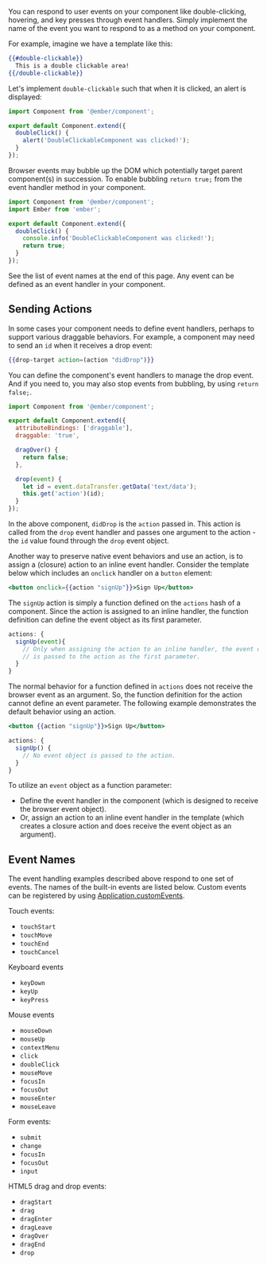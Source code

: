 You can respond to user events on your component like double-clicking, hovering,
and key presses through event handlers. Simply implement the name of the event
you want to respond to as a method on your component.

For example, imagine we have a template like this:

```hbs
{{#double-clickable}}
  This is a double clickable area!
{{/double-clickable}}
```

Let's implement `double-clickable` such that when it is
clicked, an alert is displayed:

```javascript {data-filename=app/components/double-clickable.js}
import Component from '@ember/component';

export default Component.extend({
  doubleClick() {
    alert('DoubleClickableComponent was clicked!');
  }
});
```

Browser events may bubble up the DOM which potentially target parent component(s)
in succession. To enable bubbling `return true;` from the event handler method
in your component.

```javascript {data-filename=app/components/double-clickable.js}
import Component from '@ember/component';
import Ember from 'ember';

export default Component.extend({
  doubleClick() {
    console.info('DoubleClickableComponent was clicked!');
    return true;
  }
});
```

See the list of event names at the end of this page. Any event can be defined
as an event handler in your component.

## Sending Actions

In some cases your component needs to define event handlers, perhaps to support
various draggable behaviors. For example, a component may need to send an `id`
when it receives a drop event:

```hbs
{{drop-target action=(action "didDrop")}}
```

You can define the component's event handlers to manage the drop event.
And if you need to, you may also stop events from bubbling, by using
`return false;`.

```javascript {data-filename=app/components/drop-target.js}
import Component from '@ember/component';

export default Component.extend({
  attributeBindings: ['draggable'],
  draggable: 'true',

  dragOver() {
    return false;
  },

  drop(event) {
    let id = event.dataTransfer.getData('text/data');
    this.get('action')(id);
  }
});
```

In the above component, `didDrop` is the `action` passed in. This action is
called from the `drop` event handler and passes one argument to the action -
the `id` value found through the `drop` event object.


Another way to preserve native event behaviors and use an action, is to
assign a (closure) action to an inline event handler. Consider the
template below which includes an `onclick` handler on a `button` element:

```hbs
<button onclick={{action "signUp"}}>Sign Up</button>
```

The `signUp` action is simply a function defined on the `actions` hash
of a component. Since the action is assigned to an inline handler, the
function definition can define the event object as its first parameter.

```js
actions: {
  signUp(event){
  	// Only when assigning the action to an inline handler, the event object
    // is passed to the action as the first parameter.
  }
}
```

The normal behavior for a function defined in `actions` does not receive the
browser event as an argument. So, the function definition for the action cannot
define an event parameter. The following example demonstrates the
default behavior using an action.

```hbs
<button {{action "signUp"}}>Sign Up</button>
```

```js
actions: {
  signUp() {
    // No event object is passed to the action.
  }
}
```

To utilize an `event` object as a function parameter:

- Define the event handler in the component (which is designed to receive the
  browser event object).
- Or, assign an action to an inline event handler in the template (which
  creates a closure action and does receive the event object as an argument).


## Event Names

The event handling examples described above respond to one set of events.
The names of the built-in events are listed below. Custom events can be
registered by using [Application.customEvents](https://www.emberjs.com/api/ember/release/classes/Application/properties/customEvents?anchor=customEvents).

Touch events:

* `touchStart`
* `touchMove`
* `touchEnd`
* `touchCancel`

Keyboard events

* `keyDown`
* `keyUp`
* `keyPress`

Mouse events

* `mouseDown`
* `mouseUp`
* `contextMenu`
* `click`
* `doubleClick`
* `mouseMove`
* `focusIn`
* `focusOut`
* `mouseEnter`
* `mouseLeave`

Form events:

* `submit`
* `change`
* `focusIn`
* `focusOut`
* `input`

HTML5 drag and drop events:

* `dragStart`
* `drag`
* `dragEnter`
* `dragLeave`
* `dragOver`
* `dragEnd`
* `drop`
